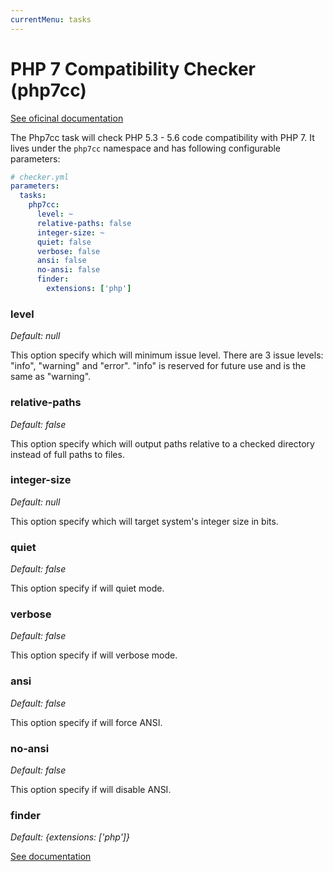 ```yaml
---
currentMenu: tasks
---
```


# PHP 7 Compatibility Checker (php7cc)

[See oficinal documentation](https://github.com/sstalle/php7cc)

The Php7cc task will check PHP 5.3 - 5.6 code compatibility with PHP 7.
It lives under the `php7cc` namespace and has following configurable parameters:

```yml
# checker.yml
parameters:
  tasks:
    php7cc:
      level: ~
      relative-paths: false
      integer-size: ~
      quiet: false
      verbose: false
      ansi: false
      no-ansi: false
      finder:
        extensions: ['php']
```

### level

*Default: null*

This option specify which will minimum issue level.
There are 3 issue levels: "info", "warning" and "error".
"info" is reserved for future use and is the same as "warning".

### relative-paths

*Default: false*

This option specify which will output paths relative to a 
checked directory instead of full paths to files.

### integer-size

*Default: null*

This option specify which will target system's integer size in bits.

### quiet

*Default: false*

This option specify if will quiet mode.

### verbose

*Default: false*

This option specify if will verbose mode.

### ansi

*Default: false*

This option specify if will force ANSI.

### no-ansi

*Default: false*

This option specify if will disable ANSI.

### finder

*Default: {extensions: ['php']}*

[See documentation](../tasks.md#finder)
